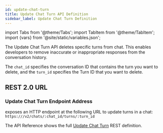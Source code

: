 ```yaml
---
id: update-chat-turn
title: Update Chat Turn API Definition
sidebar_label: Update Chat Turn Definition
---
```


import Tabs from '@theme/Tabs';
import TabItem from '@theme/TabItem';
import {vars} from '@site/static/variables.json';

The Update Chat Turn API deletes specific turns from chat. This enables developers
to remove inaccurate or inappropriate responses from the conversation history.

The `chat_id` specifies the conversation ID that contains the turn
you want to delete, and the `turn_id` specifies the Turn ID that you want to
delete.

## REST 2.0 URL

### Update Chat Turn Endpoint Address

<Config v="names.product"/> exposes an HTTP endpoint at the following URL
to update turns in a chat:
<code>https://<Config v="domains.rest.indexing"/>/v2/chats/:chat_id/turns/:turn_id</code>

The API Reference shows the full [Update Chat Turn](/docs/rest-api/update-chat-turn) REST definition.
